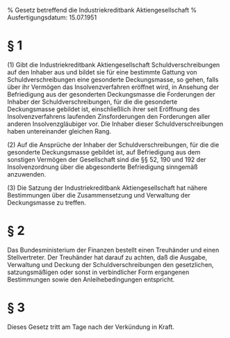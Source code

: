 % Gesetz betreffend die Industriekreditbank Aktiengesellschaft
% Ausfertigungsdatum: 15.07.1951
 
# § 1

(1) Gibt die Industriekreditbank Aktiengesellschaft Schuldverschreibungen auf den Inhaber aus und bildet sie für eine bestimmte Gattung von Schuldverschreibungen eine gesonderte Deckungsmasse, so gehen, falls über ihr Vermögen das Insolvenzverfahren eröffnet wird, in Ansehung der Befriedigung aus der gesonderten Deckungsmasse die Forderungen der Inhaber der Schuldverschreibungen, für die die gesonderte Deckungsmasse gebildet ist, einschließlich ihrer seit Eröffnung des Insolvenzverfahrens laufenden Zinsforderungen den Forderungen aller anderen Insolvenzgläubiger vor. Die Inhaber dieser Schuldverschreibungen haben untereinander gleichen Rang.

(2) Auf die Ansprüche der Inhaber der Schuldverschreibungen, für die die gesonderte Deckungsmasse gebildet ist, auf Befriedigung aus dem sonstigen Vermögen der Gesellschaft sind die §§ 52, 190 und 192 der Insolvenzordnung über die abgesonderte Befriedigung sinngemäß anzuwenden.

(3) Die Satzung der Industriekreditbank Aktiengesellschaft hat nähere Bestimmungen über die Zusammensetzung und Verwaltung der Deckungsmasse zu treffen.

# § 2

Das Bundesministerium der Finanzen bestellt einen Treuhänder und einen Stellvertreter. Der Treuhänder hat darauf zu achten, daß die Ausgabe, Verwaltung und Deckung der Schuldverschreibungen den gesetzlichen, satzungsmäßigen oder sonst in verbindlicher Form ergangenen Bestimmungen sowie den Anleihebedingungen entspricht.

# § 3

Dieses Gesetz tritt am Tage nach der Verkündung in Kraft.
